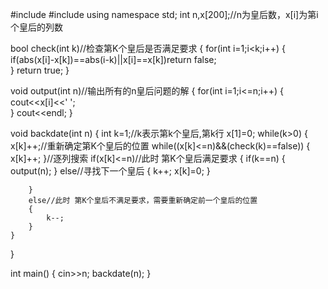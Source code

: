 #include<iostream>
#include<cmath>
using namespace std;
int n,x[200];//n为皇后数，x[i]为第i个皇后的列数 

bool check(int k)//检查第K个皇后是否满足要求 
{
	for(int i=1;i<k;i++)
	{
	    if(abs(x[i]-x[k])==abs(i-k)||x[i]==x[k])return false;	
	} 
	return true;
}

void output(int n)//输出所有的n皇后问题的解 
{
	for(int i=1;i<=n;i++)
	{
	  cout<<x[i]<<' ';	
	}
	cout<<endl;
}

void backdate(int n)
{
	int k=1;//k表示第k个皇后,第k行 
	x[1]=0;
	while(k>0)
	{
		x[k]++;//重新确定第K个皇后的位置
		while((x[k]<=n)&&(check(k)==false))
		{
			x[k]++;
		}//逐列搜索
		if(x[k]<=n)//此时 第K个皇后满足要求
		{
			if(k==n)
			{
				output(n);
			}
			else//寻找下一个皇后 
			{
				k++;
			    x[k]=0;
			}
		 
		}
		else//此时 第K个皇后不满足要求，需要重新确定前一个皇后的位置 
		{
			k--; 
		}
	} 
} 

int main()
{
	cin>>n;
	backdate(n); 
} 
